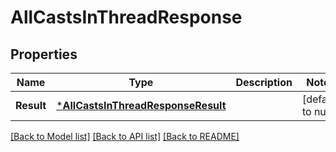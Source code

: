 # AllCastsInThreadResponse

## Properties
Name | Type | Description | Notes
------------ | ------------- | ------------- | -------------
**Result** | [***AllCastsInThreadResponseResult**](AllCastsInThreadResponse_result.md) |  | [default to null]

[[Back to Model list]](../README.md#documentation-for-models) [[Back to API list]](../README.md#documentation-for-api-endpoints) [[Back to README]](../README.md)

